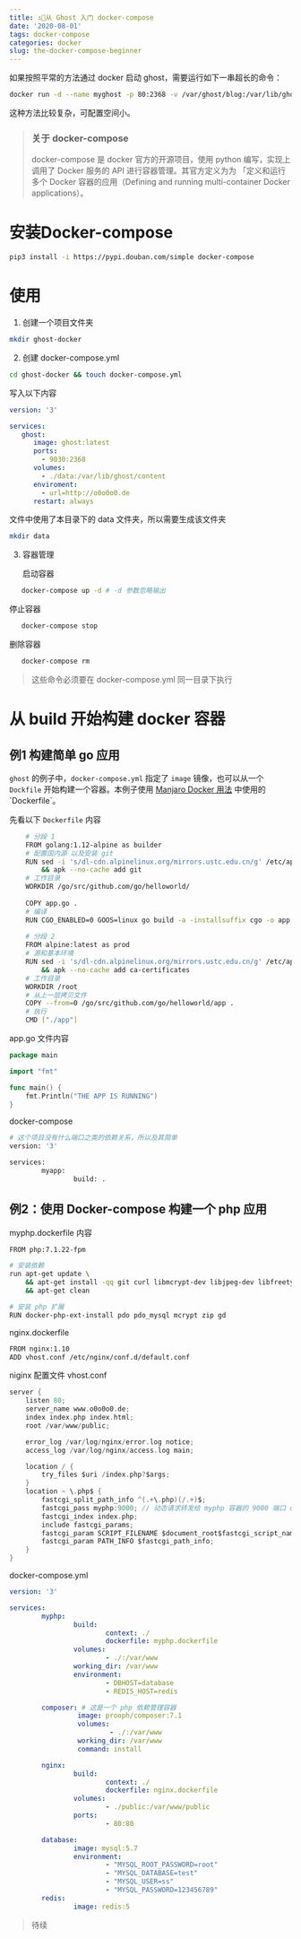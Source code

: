```yaml
---
title: ⚓👹从 Ghost 入门 docker-compose
date: '2020-08-01'
tags: docker-compose
categories: docker
slug: the-docker-compose-beginner
---
```


如果按照平常的方法通过 docker 启动 ghost，需要运行如下一串超长的命令：

```bash
docker run -d --name myghost -p 80:2368 -v /var/ghost/blog:/var/lib/ghost/content ghost
```

这种方法比较复杂，可配置空间小。

> ### 关于 docker-compose
>
> docker-compose 是 docker 官方的开源项目，使用 python 编写，实现上调用了 Docker 服务的 API 进行容器管理。其官方定义为为 「定义和运行多个 Docker 容器的应用（Defining and running multi-container Docker applications）。
>

# 安装Docker-compose

```bash
pip3 install -i https://pypi.douban.com/simple docker-compose
```

# 使用

1. 创建一个项目文件夹

```bash
mkdir ghost-docker
```


2. 创建 docker-compose.yml

```bash
cd ghost-docker && touch docker-compose.yml
```
   写入以下内容

```yaml
version: '3'

services:
   ghost:
      image: ghost:latest
      ports:
        - 9030:2368
      volumes:
        - ./data:/var/lib/ghost/content
      enviroment:
        - url=http://o0o0o0.de
      restart: always
```

文件中使用了本目录下的 data 文件夹，所以需要生成该文件夹

```bash
mkdir data
```

3. 容器管理

   启动容器

```bash
   docker-compose up -d # -d 参数忽略输出
```

   停止容器

```bash
   docker-compose stop
```

   删除容器

```bash
   docker-compose rm
```

> 这些命令必须要在 docker-compose.yml 同一目录下执行  

# 从 build 开始构建 docker 容器

## 例1 构建简单 go 应用

`ghost` 的例子中，`docker-compose.yml` 指定了 `image` 镜像，也可以从一个 `Dockfile` 开始构建一个容器。本例子使用 [Manjaro Docker 用法]([https://blog.degen.run/note/2019/08/23/manjaro-docker/#dockerfile-%E5%A4%9A%E6%AE%B5%E6%9E%84%E5%BB%BA](https://blog.degen.run/note/2019/08/23/manjaro-docker/#dockerfile-多段构建)) 中使用的 `Dockerfile`。

先看以下 `Dockerfile` 内容

```bash
    # 分段 1
    FROM golang:1.12-alpine as builder
    # 配置国内源 以及安装 git
    RUN sed -i 's/dl-cdn.alpinelinux.org/mirrors.ustc.edu.cn/g' /etc/apk/repositories \
        && apk --no-cache add git
    # 工作目录
    WORKDIR /go/src/github.com/go/helloworld/
    
    COPY app.go .
    # 编译
    RUN CGO_ENABLED=0 GOOS=linux go build -a -installsuffix cgo -o app .
    
    # 分段 2
    FROM alpine:latest as prod
    # 源和基本环境
    RUN sed -i 's/dl-cdn.alpinelinux.org/mirrors.ustc.edu.cn/g' /etc/apk/repositories \
        && apk --no-cache add ca-certificates
    # 工作目录
    WORKDIR /root
    # 从上一层拷贝文件
    COPY --from=0 /go/src/github.com/go/helloworld/app .
    # 执行
    CMD ["./app"]
```

app.go 文件内容

```go
package main

import "fmt"

func main() {
    fmt.Println("THE APP IS RUNNING")
}
```

docker-compose

```bash
# 这个项目没有什么端口之类的依赖关系，所以及其简单
version: '3'

services:
        myapp:
                build: .
```

## 例2：使用 Docker-compose 构建一个 php 应用

myphp.dockerfile 内容

```bash
FROM php:7.1.22-fpm

# 安装依赖
run apt-get update \
	&& apt-get install -qq git curl libmcrypt-dev libjpeg-dev libfreetype6-dev libbz2-dev \
	&& apt-get clean

# 安装 php 扩展
RUN docker-php-ext-install pdo pdo_mysql mcrypt zip gd
```

nginx.dockerfile

```bash
FROM nginx:1.10
ADD vhost.conf /etc/nginx/conf.d/default.conf
```

niginx 配置文件 vhost.conf

```c
server {
    listen 80;
    server_name www.o0o0o0.de;
    index index.php index.html;
    root /var/www/public;

    error_log /var/log/nginx/error.log notice;
    access_log /var/log/nginx/access.log main;

    location / {
        try_files $uri /index.php?$args;
    }
    location ~ \.php$ {
        fastcgi_split_path_info ^(.+\.php)(/.+)$;
        fastcgi_pass myphp:9000; // 动态请求转发给 myphp 容器的 9000 端口 docker-compose 同一项目下的容器默认在同一网络中，无需映射可以直接访问
        fastcgi_index index.php;
        include fastcgi_params;
        fastcgi_param SCRIPT_FILENAME $document_root$fastcgi_script_name;
        fastcgi_param PATH_INFO $fastcgi_path_info;
    }
}
```

docker-compose.yml

```yaml
version: '3'

services:
        myphp:
                build:
                        context: ./
                        dockerfile: myphp.dockerfile
                volumes:
                        - ./:/var/www
                working_dir: /var/www
                environment:
                        - DBHOST=database
                        - REDIS_HOST=redis

        composer: # 这是一个 php 依赖管理容器
                 image: prooph/composer:7.1
                 volumes:
                         - ./:/var/www
                 working_dir: /var/www
                 command: install

        nginx:
                build:
                        context: ./
                        dockerfile: nginx.dockerfile
                volumes:
                        - ./public:/var/www/public
                ports:
                        - 80:80

        database:
                image: mysql:5.7
                environment:
                        - "MYSQL_ROOT_PASSWORD=root"
                        - "MYSQL_DATABASE=test"
                        - "MYSQL_USER=ss"
                        - "MYSQL_PASSWORD=123456789"
        redis:
                image: redis:5
```
> 待续

